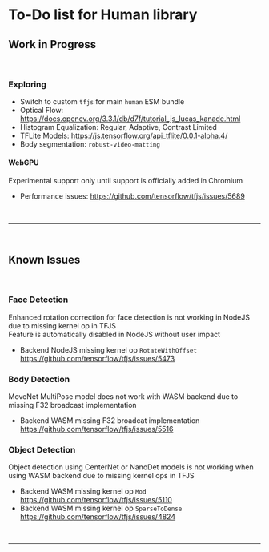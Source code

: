 # To-Do list for Human library

## Work in Progress

<br>

### Exploring

- Switch to custom `tfjs` for main `human` ESM bundle
- Optical Flow: <https://docs.opencv.org/3.3.1/db/d7f/tutorial_js_lucas_kanade.html>
- Histogram Equalization: Regular, Adaptive, Contrast Limited
- TFLite Models: <https://js.tensorflow.org/api_tflite/0.0.1-alpha.4/>
- Body segmentation: `robust-video-matting`

#### WebGPU

Experimental support only until support is officially added in Chromium
- Performance issues:
  <https://github.com/tensorflow/tfjs/issues/5689>

<br><hr><br>

## Known Issues

<br>

### Face Detection

Enhanced rotation correction for face detection is not working in NodeJS due to missing kernel op in TFJS  
Feature is automatically disabled in NodeJS without user impact  

- Backend NodeJS missing kernel op `RotateWithOffset`  
  <https://github.com/tensorflow/tfjs/issues/5473>  

### Body Detection

MoveNet MultiPose model does not work with WASM backend due to missing F32 broadcast implementation

- Backend WASM missing F32 broadcat implementation  
  <https://github.com/tensorflow/tfjs/issues/5516>  

### Object Detection

Object detection using CenterNet or NanoDet models is not working when using WASM backend due to missing kernel ops in TFJS  

- Backend WASM missing kernel op `Mod`  
  <https://github.com/tensorflow/tfjs/issues/5110>  
- Backend WASM missing kernel op `SparseToDense`  
  <https://github.com/tensorflow/tfjs/issues/4824>  

<br><hr><br>
